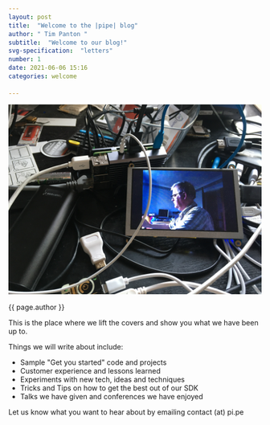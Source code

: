```yaml
---
layout: post
title:  "Welcome to the |pipe| blog"
author: " Tim Panton "
subtitle:  "Welcome to our blog!"
svg-specification:  "letters"
number: 1
date: 2021-06-06 15:16
categories: welcome

---
```


![First End-to-End video](/assets/images/mess.jpg)


{{ page.author }}


This is the place where we lift the covers and show you what we have been up to.

Things we will write about include:

* Sample "Get you started" code and projects
* Customer experience and lessons learned
* Experiments with new tech, ideas and techniques
* Tricks and Tips on how to get the best out of our SDK
* Talks we have given and conferences we have enjoyed

Let us know what you want to hear about by emailing contact (at) pi.pe 
